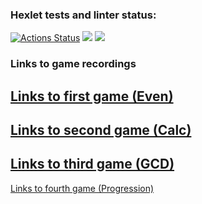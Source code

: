 ### Hexlet tests and linter status:
[![Actions Status](https://github.com/DUSHA20/java-project-61/workflows/hexlet-check/badge.svg)](https://github.com/DUSHA20/java-project-61/actions)
<a href="https://codeclimate.com/github/DUSHA20/java-project-61/maintainability"><img src="https://api.codeclimate.com/v1/badges/5097e77c7ad9ed9343e3/maintainability" /></a>
<a href="https://codeclimate.com/github/DUSHA20/java-project-61/test_coverage"><img src="https://api.codeclimate.com/v1/badges/5097e77c7ad9ed9343e3/test_coverage" /></a>

### Links to game recordings
[Links to first game (Even)](https://asciinema.org/a/kHNcqgiXdwWL7y39RoKDNUIdZ)
-----
[Links to second game (Calc)](https://asciinema.org/a/eIM1yGNLtH8Ar9ZKrPBQCUDzx)
-----
[Links to third game (GCD)](https://asciinema.org/a/AwnVnakTwtc0Hj8frIiGZhSOb)
-----
[Links to fourth game (Progression)](https://asciinema.org/a/eABBg9oqXw7oiTFD9Amw3B915)





